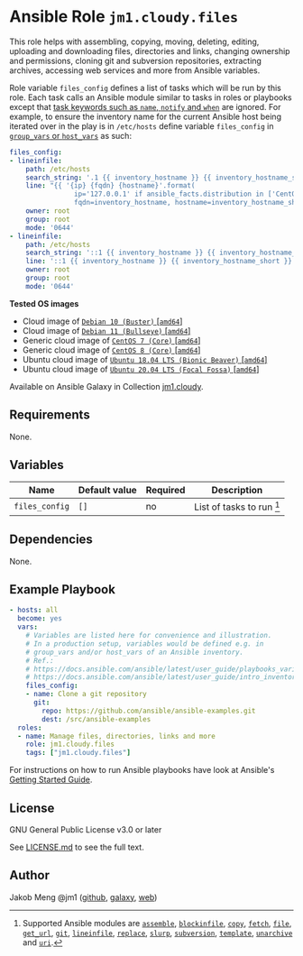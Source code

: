 # Ansible Role `jm1.cloudy.files`

This role helps with assembling, copying, moving, deleting, editing, uploading and downloading files, directories and
links, changing ownership and permissions, cloning git and subversion repositories, extracting archives, accessing web
services and more from Ansible variables.

Role variable `files_config` defines a list of tasks which will be run by this role. Each task calls an Ansible module
similar to tasks in roles or playbooks except that [task keywords such as `name`, `notify` and `when`][
playbooks-keywords] are ignored. For example, to ensure the inventory name for the current Ansible host being iterated
over in the play is in `/etc/hosts` define variable `files_config` in [`group_vars` or `host_vars`][ansible-inventory]
as such:

```yml
files_config:
- lineinfile:
    path: /etc/hosts
    search_string: '.1 {{ inventory_hostname }} {{ inventory_hostname_short }}'
    line: "{{ '{ip} {fqdn} {hostname}'.format(
                ip='127.0.0.1' if ansible_facts.distribution in ['CentOS', 'Red Hat Enterprise Linux'] else '127.0.1.1',
                fqdn=inventory_hostname, hostname=inventory_hostname_short) }}"
    owner: root
    group: root
    mode: '0644'
- lineinfile:
    path: /etc/hosts
    search_string: '::1 {{ inventory_hostname }} {{ inventory_hostname_short }}'
    line: '::1 {{ inventory_hostname }} {{ inventory_hostname_short }}'
    owner: root
    group: root
    mode: '0644'
```

[ansible-inventory]: https://docs.ansible.com/ansible/latest/user_guide/intro_inventory.html
[playbooks-keywords]: https://docs.ansible.com/ansible/latest/reference_appendices/playbooks_keywords.html

**Tested OS images**
- Cloud image of [`Debian 10 (Buster)` \[`amd64`\]](https://cdimage.debian.org/cdimage/openstack/current/)
- Cloud image of [`Debian 11 (Bullseye)` \[`amd64`\]](https://cdimage.debian.org/images/cloud/bullseye/latest/)
- Generic cloud image of [`CentOS 7 (Core)` \[`amd64`\]](https://cloud.centos.org/centos/7/images/)
- Generic cloud image of [`CentOS 8 (Core)` \[`amd64`\]](https://cloud.centos.org/centos/8/x86_64/images/)
- Ubuntu cloud image of [`Ubuntu 18.04 LTS (Bionic Beaver)` \[`amd64`\]](https://cloud-images.ubuntu.com/bionic/current/)
- Ubuntu cloud image of [`Ubuntu 20.04 LTS (Focal Fossa)` \[`amd64`\]](https://cloud-images.ubuntu.com/focal/)

Available on Ansible Galaxy in Collection [jm1.cloudy](https://galaxy.ansible.com/jm1/cloudy).

## Requirements

None.

## Variables


| Name           | Default value | Required | Description                               |
| -------------- | ------------- | -------- | ----------------------------------------- |
| `files_config` | `[]`          | no       | List of tasks to run [^supported-modules] |

[^supported-modules]: Supported Ansible modules are [`assemble`][ansible-module-assemble], [`blockinfile`][
ansible-module-blockinfile], [`copy`][ansible-module-copy], [`fetch`][ansible-module-fetch], [`file`][
ansible-module-file], [`get_url`][ansible-module-get-url], [`git`][ansible-module-git], [`lineinfile`][
ansible-module-lineinfile], [`replace`][ansible-module-replace], [`slurp`][ansible-module-slurp], [`subversion`][
ansible-module-subversion], [`template`][ansible-module-template], [`unarchive`][ansible-module-unarchive] and [`uri`][
ansible-module-uri].

[ansible-module-assemble]: https://docs.ansible.com/ansible/latest/collections/ansible/builtin/assemble_module.html
[ansible-module-blockinfile]: https://docs.ansible.com/ansible/latest/collections/ansible/builtin/blockinfile_module.html
[ansible-module-copy]: https://docs.ansible.com/ansible/latest/collections/ansible/builtin/copy_module.html
[ansible-module-fetch]: https://docs.ansible.com/ansible/latest/collections/ansible/builtin/fetch_module.html
[ansible-module-file]: https://docs.ansible.com/ansible/latest/collections/ansible/builtin/file_module.html
[ansible-module-get-url]: https://docs.ansible.com/ansible/latest/collections/ansible/builtin/get_url_module.html
[ansible-module-git]: https://docs.ansible.com/ansible/latest/collections/ansible/builtin/git_module.html
[ansible-module-lineinfile]: https://docs.ansible.com/ansible/latest/collections/ansible/builtin/lineinfile_module.html
[ansible-module-replace]: https://docs.ansible.com/ansible/latest/collections/ansible/builtin/replace_module.html
[ansible-module-slurp]: https://docs.ansible.com/ansible/latest/collections/ansible/builtin/slurp_module.html
[ansible-module-subversion]: https://docs.ansible.com/ansible/latest/collections/ansible/builtin/subversion_module.html
[ansible-module-template]: https://docs.ansible.com/ansible/latest/collections/ansible/builtin/template_module.html
[ansible-module-unarchive]: https://docs.ansible.com/ansible/latest/collections/ansible/builtin/unarchive_module.html
[ansible-module-uri]: https://docs.ansible.com/ansible/latest/collections/ansible/builtin/uri_module.html

## Dependencies

None.

## Example Playbook

```yml
- hosts: all
  become: yes
  vars:
    # Variables are listed here for convenience and illustration.
    # In a production setup, variables would be defined e.g. in
    # group_vars and/or host_vars of an Ansible inventory.
    # Ref.:
    # https://docs.ansible.com/ansible/latest/user_guide/playbooks_variables.html
    # https://docs.ansible.com/ansible/latest/user_guide/intro_inventory.html
    files_config:
    - name: Clone a git repository
      git:
        repo: https://github.com/ansible/ansible-examples.git
        dest: /src/ansible-examples
  roles:
  - name: Manage files, directories, links and more
    role: jm1.cloudy.files
    tags: ["jm1.cloudy.files"]
```

For instructions on how to run Ansible playbooks have look at Ansible's
[Getting Started Guide](https://docs.ansible.com/ansible/latest/network/getting_started/first_playbook.html).

## License

GNU General Public License v3.0 or later

See [LICENSE.md](../../LICENSE.md) to see the full text.

## Author

Jakob Meng
@jm1 ([github](https://github.com/jm1), [galaxy](https://galaxy.ansible.com/jm1), [web](http://www.jakobmeng.de))

